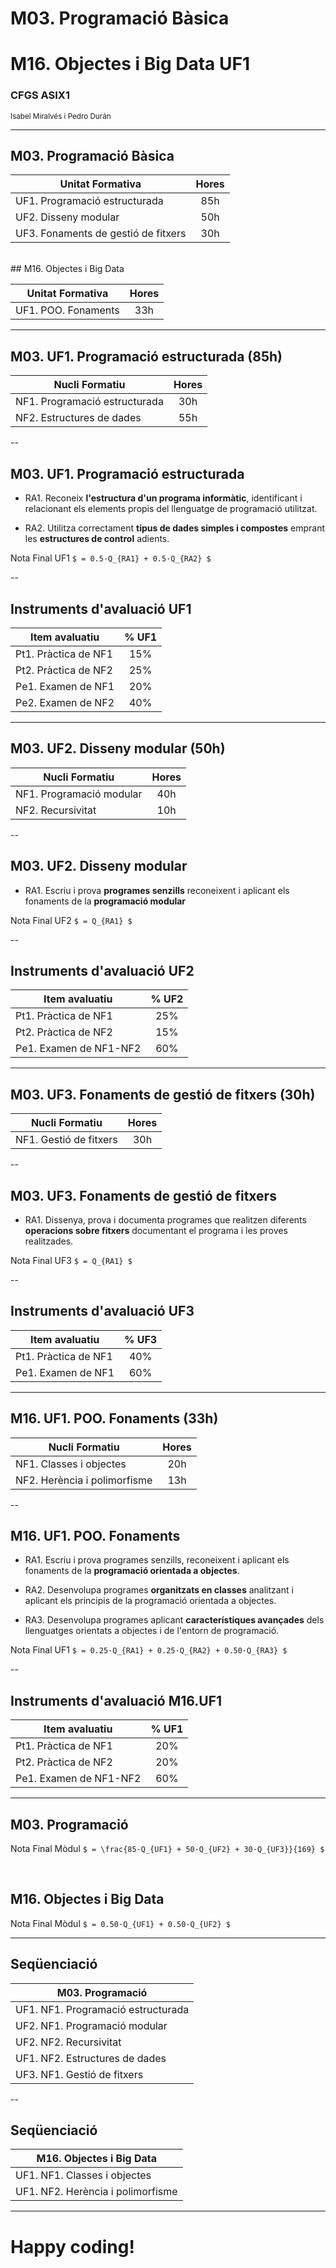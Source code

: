 <!-- .slide: class="intro" -->
# M03. Programació Bàsica
# M16. Objectes i Big Data UF1
### CFGS ASIX1
<small>Isabel Miralvés i Pedro Durán</small>

---

## M03. Programació Bàsica

| Unitat Formativa | Hores |
| - |:-:|
| UF1. Programació estructurada | 85h |
| UF2. Disseny modular | 50h |
| UF3. Fonaments de gestió de fitxers | 30h |
<br/>
## M16. Objectes i Big Data

| Unitat Formativa | Hores |
| - |:-:|
| UF1. POO. Fonaments | 33h |

---

## M03. UF1. Programació estructurada (85h)

| Nucli Formatiu | Hores |
| - |:-:|
| NF1. Programació estructurada | 30h |
| NF2. Estructures de dades | 55h |

--

## M03. UF1. Programació estructurada

*   RA1. Reconeix **l'estructura d'un programa informàtic**, identificant i relacionant els elements propis del llenguatge de programació utilitzat.

*   RA2. Utilitza correctament **tipus de dades simples i compostes** emprant les **estructures de control** adients.

Nota Final UF1 `$ = 0.5·Q_{RA1} + 0.5·Q_{RA2} $`

--

## Instruments d'avaluació UF1

| Item avaluatiu | % UF1 |
| - |:-:|
| Pt1. Pràctica de NF1 | 15% |
| Pt2. Pràctica de NF2 | 25% |
| Pe1. Examen de NF1 | 20% |
| Pe2. Examen de NF2 | 40% |

---

## M03. UF2. Disseny modular (50h)

| Nucli Formatiu | Hores |
| - |:-:|
| NF1. Programació modular | 40h |
| NF2. Recursivitat | 10h |

--

## M03. UF2. Disseny modular

*   RA1. Escriu i prova **programes senzills** reconeixent i aplicant els fonaments de la **programació modular**

Nota Final UF2 `$ = Q_{RA1} $`

--

## Instruments d'avaluació UF2

| Item avaluatiu | % UF2 |
| - |:-:|
| Pt1. Pràctica de NF1 | 25% |
| Pt2. Pràctica de NF2 | 15% |
| Pe1. Examen de NF1-NF2 | 60% |

---

## M03. UF3. Fonaments de gestió de fitxers (30h)

| Nucli Formatiu | Hores |
| - |:-:|
| NF1. Gestió de fitxers | 30h |

--

## M03. UF3. Fonaments de gestió de fitxers

*   RA1. Dissenya, prova i documenta programes que realitzen diferents **operacions sobre fitxers** documentant el programa i les proves realitzades. 

Nota Final UF3 `$ = Q_{RA1} $`

--

## Instruments d'avaluació UF3

| Item avaluatiu | % UF3 |
| - |:-:|
| Pt1. Pràctica de NF1 | 40% |
| Pe1. Examen de NF1 | 60% |

---

## M16. UF1. POO. Fonaments (33h)

| Nucli Formatiu | Hores |
| - |:-:|
| NF1. Classes i objectes | 20h |
| NF2. Herència i polimorfisme | 13h |

--

## M16. UF1. POO. Fonaments

*   RA1. Escriu i prova programes senzills, reconeixent i aplicant els fonaments de la **programació orientada a objectes**.

*   RA2. Desenvolupa programes **organitzats en classes** analitzant i aplicant els principis de la programació orientada a objectes.

*   RA3. Desenvolupa programes aplicant **característiques avançades** dels llenguatges orientats a objectes i de l'entorn de programació.

Nota Final UF1 `$ = 0.25·Q_{RA1} + 0.25·Q_{RA2} + 0.50·Q_{RA3} $`

--

## Instruments d'avaluació M16.UF1

| Item avaluatiu | % UF1 |
| - |:-:|
| Pt1. Pràctica de NF1 | 20% |
| Pt2. Pràctica de NF2 | 20% |
| Pe1. Examen de NF1-NF2 | 60% |

---

## M03. Programació

Nota Final Mòdul `$ = \frac{85·Q_{UF1} + 50·Q_{UF2} + 30·Q_{UF3}}{169} $`

<br/>

## M16. Objectes i Big Data

Nota Final Mòdul `$ = 0.50·Q_{UF1} + 0.50·Q_{UF2} $`

---

## Seqüenciació

| M03. Programació |
| - |
| UF1. NF1. Programació estructurada |
| UF2. NF1. Programació modular |
| UF2. NF2. Recursivitat |
| UF1. NF2. Estructures de dades |
| UF3. NF1. Gestió de fitxers |

--

## Seqüenciació

| M16. Objectes i Big Data |
| - |
| UF1. NF1. Classes i objectes |
| UF1. NF2. Herència i polimorfisme |

---

<!-- .slide: data-background="https://media.giphy.com/media/iOQwN1nvGJ71e/giphy.gif" -->

# Happy coding!
